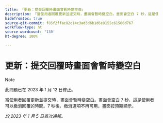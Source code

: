 ```yaml
---
title: 「更新：提交回覆時畫面會暫時變空白」
description: 「當使用者回覆更新並提交時，畫面會暫時變空白。畫面會空白 7 秒，這是使用者可以撤消回覆的時間。7 秒後，撤消選項不再可用，畫面按預期顯示。」
hidefromtoc: true
source-git-commit: f85f2ffac82c14c3ad3d6b1d6e8155c61586d767
workflow-type: ht
source-wordcount: '130'
ht-degree: 100%

---
```



# 更新：提交回覆時畫面會暫時變空白

>[!NOTE]
>
>此問題已在 2023 年 1 月 12 日修正。

當使用者回覆更新並提交時，畫面會暫時變空白。畫面會空白 7 秒，這是使用者可以撤消回覆的時間。7 秒後，撤消選項不再可用，畫面按預期顯示。

_於 2023 年 1 月 5 日首次通報。_


